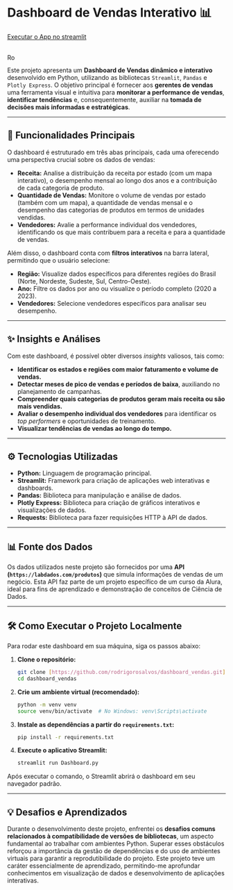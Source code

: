 # Dashboard de Vendas Interativo 📊

[Executar o App no streamlit](https://rodrslv-dashboard-vendas.streamlit.app/)

<div style="display: inline_block"><br>
  <img align="center" alt="Rod-Streamlit" height="15" width="20" src="https://cdn.jsdelivr.net/gh/devicons/devicon@latest/icons/streamlit/streamlit-original.svg">
</div>

Este projeto apresenta um **Dashboard de Vendas dinâmico e interativo** desenvolvido em Python, utilizando as bibliotecas `Streamlit`, `Pandas` e `Plotly Express`. O objetivo principal é fornecer aos **gerentes de vendas** uma ferramenta visual e intuitiva para **monitorar a performance de vendas**, **identificar tendências** e, consequentemente, auxiliar na **tomada de decisões mais informadas e estratégicas**.

---

## 🚀 Funcionalidades Principais

O dashboard é estruturado em três abas principais, cada uma oferecendo uma perspectiva crucial sobre os dados de vendas:

* **Receita:** Analise a distribuição da receita por estado (com um mapa interativo), o desempenho mensal ao longo dos anos e a contribuição de cada categoria de produto.
* **Quantidade de Vendas:** Monitore o volume de vendas por estado (também com um mapa), a quantidade de vendas mensal e o desempenho das categorias de produtos em termos de unidades vendidas.
* **Vendedores:** Avalie a performance individual dos vendedores, identificando os que mais contribuem para a receita e para a quantidade de vendas.

Além disso, o dashboard conta com **filtros interativos** na barra lateral, permitindo que o usuário selecione:

* **Região:** Visualize dados específicos para diferentes regiões do Brasil (Norte, Nordeste, Sudeste, Sul, Centro-Oeste).
* **Ano:** Filtre os dados por ano ou visualize o período completo (2020 a 2023).
* **Vendedores:** Selecione vendedores específicos para analisar seu desempenho.

---

## ✨ Insights e Análises

Com este dashboard, é possível obter diversos *insights* valiosos, tais como:

* **Identificar os estados e regiões com maior faturamento e volume de vendas.**
* **Detectar meses de pico de vendas e períodos de baixa**, auxiliando no planejamento de campanhas.
* **Compreender quais categorias de produtos geram mais receita ou são mais vendidas.**
* **Avaliar o desempenho individual dos vendedores** para identificar os *top performers* e oportunidades de treinamento.
* **Visualizar tendências de vendas ao longo do tempo.**

---

## ⚙️ Tecnologias Utilizadas

* **Python:** Linguagem de programação principal.
* **Streamlit:** Framework para criação de aplicações web interativas e dashboards.
* **Pandas:** Biblioteca para manipulação e análise de dados.
* **Plotly Express:** Biblioteca para criação de gráficos interativos e visualizações de dados.
* **Requests:** Biblioteca para fazer requisições HTTP à API de dados.

---

## 📊 Fonte dos Dados

Os dados utilizados neste projeto são fornecidos por uma **API (`https://labdados.com/produtos`)** que simula informações de vendas de um negócio. Esta API faz parte de um projeto específico de um curso da Alura, ideal para fins de aprendizado e demonstração de conceitos de Ciência de Dados.

---

## 🛠️ Como Executar o Projeto Localmente

Para rodar este dashboard em sua máquina, siga os passos abaixo:

1.  **Clone o repositório:**
    ```bash
    git clone [https://github.com/rodrigorosalvos/dashboard_vendas.git](https://github.com/rodrigorosalvos/dashboard_vendas.git)
    cd dashboard_vendas
    ```
2.  **Crie um ambiente virtual (recomendado):**
    ```bash
    python -m venv venv
    source venv/bin/activate  # No Windows: venv\Scripts\activate
    ```
3.  **Instale as dependências a partir do `requirements.txt`:**
    ```bash
    pip install -r requirements.txt
    ```
4.  **Execute o aplicativo Streamlit:**
    ```bash
    streamlit run Dashboard.py
    ```
   
Após executar o comando, o Streamlit abrirá o dashboard em seu navegador padrão.

---

## 💡 Desafios e Aprendizados

Durante o desenvolvimento deste projeto, enfrentei os **desafios comuns relacionados à compatibilidade de versões de bibliotecas**, um aspecto fundamental ao trabalhar com ambientes Python. Superar esses obstáculos reforçou a importância da gestão de dependências e do uso de ambientes virtuais para garantir a reprodutibilidade do projeto. Este projeto teve um caráter essencialmente de aprendizado, permitindo-me aprofundar conhecimentos em visualização de dados e desenvolvimento de aplicações interativas.
